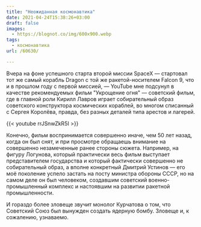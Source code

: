 ```yaml
---
title: "Неожиданная космонавтика"
date: 2021-04-24T15:38:26+03:00
draft: false
images:
  - https://blognot.co/img/600x900.webp
tags:
  - космонавтика
url: /60630/

---
```

Вчера на фоне успешного старта второй миссии SpaceX — стартовал тот же самый корабль Dragon с той же ракетой-носителем Falcon 9, что и в прошлом году с первой миссией, — YouTube мне подсунул в качестве рекомендуемых фильм "Укрощение огня" — советский фильм, где в главной роли Кирилл Лавров играет собирательный образ советского конструктора космических кораблей, во многом списанный с Сергея Королёва, правда, без разных деталей типа арестов и лагерей.

{{< youtube rrJSnwZkR5I >}}

Конечно, фильм воспринимается совершенно иначе, чем 50 лет назад, когда он был снят, и при просмотре обращаешь внимание на совершенно незамеченные ранее стороны сюжета. Например, на фигуру Логунова, который практически весь фильм выступает представителем государства и который фактически совершенно не собирательный образ, а вполне конкретный Дмитрий Устинов — его моё поколение успело застать на посту министра обороны СССР, но на самом деле он был человеком, создавшим советский военно-промышленный комплекс и настоявшим на развитии ракетной промышленности.

И гораздо более зловеще звучит монолог Курчатова о том, что Советский Союз был вынужден создать ядерную бомбу. Зловеще и, к сожалению, узнаваемо.